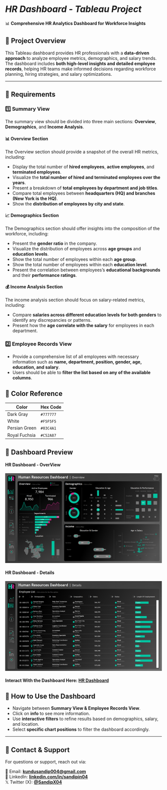 # *HR Dashboard - Tableau Project*
📊 **Comprehensive HR Analytics Dashboard for Workforce Insights**  

## 📍 Project Overview
This Tableau dashboard provides HR professionals with a **data-driven approach** to analyze employee metrics, demographics, and salary trends. The dashboard includes **both high-level insights and detailed employee records**, helping HR teams make informed decisions regarding workforce planning, hiring strategies, and salary optimizations.  

---

## 📍 Requirements

### 1️⃣ Summary View
The summary view should be divided into three main sections: **Overview**, **Demographics**, and **Income Analysis**.

#### 📊 **Overview Section**
The Overview section should provide a snapshot of the overall HR metrics, including:
- Display the total number of **hired employees**, **active employees**, and **terminated employees**.  
- Visualize the **total number of hired and terminated employees over the years**.  
- Present a breakdown of **total employees by department and job titles**. 
- Compare total employees between **headquarters (HQ) and branches (New York is the HQ)**.
- Show the **distribution of employees by city and state**.  

#### 📈 **Demographics Section**
The Demographics section should offer insights into the composition of the workforce, including:
- Present the **gender ratio** in the company.  
- Visualize the distribution of employees across **age groups** and **education levels**.
- Show the total number of employees within each **age group**.
- Show the total number of employees within each **education level**.
- Present the correlation between employees’s **educational backgrounds** and their **performance ratings**.  

#### 💰 **Income Analysis Section**
The income analysis section should focus on salary-related metrics, including:
- Compare **salaries across different education levels for both genders** to identify any discrepancies or patterns.
- Present how the **age correlate with the salary** for employees in each department.

### 2️⃣ Employee Records View
- Provide a comprehensive list of all employees with necessary information such as **name, department, position, gender, age, education, and salary**.  
- Users should be able to **filter the list based on any of the available columns**.

## 🎨 Color Reference

| Color           | Hex Code  |
|---------------|----------|
| Dark Gray           | `#777777` |
| White          | `#F5F5F5` |
| Persian Green  | `#03C4A1` |
| Royal Fuchsia  | `#C52A87` |

## 👀 Dashboard Preview
#### HR Dashboard - OverView
![HR  Summary](https://raw.githubusercontent.com/SandipGit04/Human-Resources-Dashboard/refs/heads/main/Dashboard%20Images/HR%20Overview.png)
#### HR Dashboard - Details
![HR  Details](https://raw.githubusercontent.com/SandipGit04/Human-Resources-Dashboard/refs/heads/main/Dashboard%20Images/HR%20Details.png)
#### Interact With the Dashboard Here: [HR Dashboard](https://public.tableau.com/app/profile/sandip.kundu5209/viz/HRDashboard_17415918764130/HRSummary)

## 📌 How to Use the Dashboard
- Navigate between **Summary View & Employee Records View**.
- Click on **info** to see more information.
- Use **interactive filters** to refine results based on demographics, salary, and location.
- Select **specific chart positions** to filter the dashboard accordingly.
---

## 📱 Contact & Support
For questions or support, reach out via:

📩 Email: [**kundusandip004@gmail.com**](mailto:kundusandip004@gmail.com)  
🔗 LinkedIn: [**linkedin.com/in/sandipin04**](https://www.linkedin.com/in/sandipin04/)  
𝕏 Twitter (X): [**@SandipX04**](https://x.com/SandipX04)
